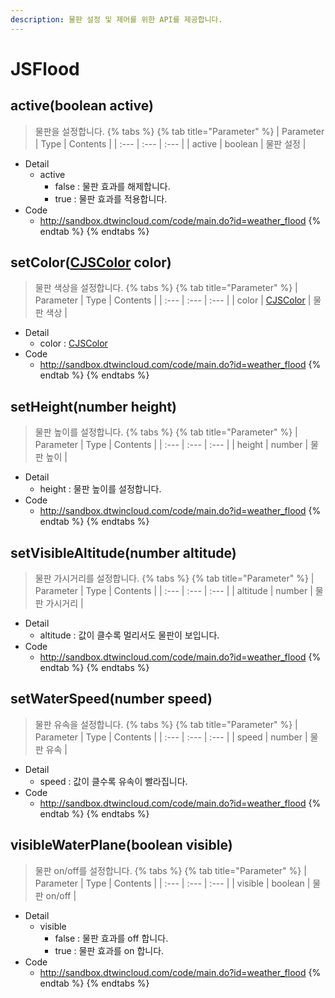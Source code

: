 ```yaml
---
description: 물판 설정 및 제어를 위한 API를 제공합니다.
---
```


# JSFlood

## active\(boolean active\)
> 물판을 설정합니다.
{% tabs %}
{% tab title="Parameter" %}
| Parameter | Type | Contents |
| :--- | :--- | :--- |
| active | boolean | 물판 설정 |
* Detail
  * active
      * false : 물판 효과를 해제합니다.
	  * true : 물판 효과를 적용합니다.
* Code
  * http://sandbox.dtwincloud.com/code/main.do?id=weather_flood
{% endtab %}
{% endtabs %}

## setColor\([CJSColor](CJSColor.md) color\)
> 물판 색상을 설정합니다.
{% tabs %}
{% tab title="Parameter" %}
| Parameter | Type | Contents |
| :--- | :--- | :--- |
| color | [CJSColor](CJSColor.md) | 물판 색상 |
* Detail
  * color : [CJSColor](CJSColor.md)
* Code
  * http://sandbox.dtwincloud.com/code/main.do?id=weather_flood
{% endtab %}
{% endtabs %}

## setHeight\(number height\)
> 물판 높이를 설정합니다.
{% tabs %}
{% tab title="Parameter" %}
| Parameter | Type | Contents |
| :--- | :--- | :--- |
| height | number | 물판 높이 |
* Detail
  * height : 물판 높이를 설정합니다.
* Code
  * http://sandbox.dtwincloud.com/code/main.do?id=weather_flood
{% endtab %}
{% endtabs %}

## setVisibleAltitude\(number altitude\)
> 물판 가시거리를 설정합니다.
{% tabs %}
{% tab title="Parameter" %}
| Parameter | Type | Contents |
| :--- | :--- | :--- |
| altitude | number | 물판 가시거리 |
* Detail
  * altitude : 값이 클수록 멀리서도 물판이 보입니다.
* Code
  * http://sandbox.dtwincloud.com/code/main.do?id=weather_flood
{% endtab %}
{% endtabs %}

## setWaterSpeed\(number speed\)
> 물판 유속을 설정합니다.
{% tabs %}
{% tab title="Parameter" %}
| Parameter | Type | Contents |
| :--- | :--- | :--- |
| speed | number | 물판 유속 |
* Detail
  * speed : 값이 클수록 유속이 빨라집니다.
* Code
  * http://sandbox.dtwincloud.com/code/main.do?id=weather_flood
{% endtab %}
{% endtabs %}

## visibleWaterPlane\(boolean visible\)
> 물판 on/off를 설정합니다.
{% tabs %}
{% tab title="Parameter" %}
| Parameter | Type | Contents |
| :--- | :--- | :--- |
| visible | boolean | 물판 on/off |
* Detail
  * visible
      * false : 물판 효과를 off 합니다.
	  * true : 물판 효과를 on 합니다.
* Code
  * http://sandbox.dtwincloud.com/code/main.do?id=weather_flood
{% endtab %}
{% endtabs %}